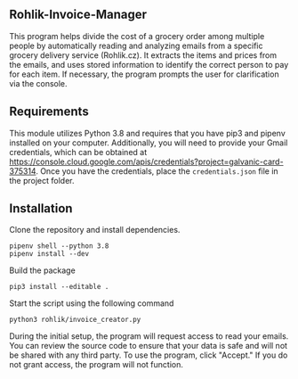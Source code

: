 ## Rohlik-Invoice-Manager

This program helps divide the cost of a grocery order among multiple people by automatically reading and analyzing emails from a specific grocery delivery service (Rohlik.cz). It extracts the items and prices from the emails, and uses stored information to identify the correct person to pay for each item. If necessary, the program prompts the user for clarification via the console.

## Requirements

This module utilizes Python 3.8 and requires that you have pip3 and pipenv installed on your computer. Additionally, you will need to provide your Gmail credentials, which can be obtained at https://console.cloud.google.com/apis/credentials?project=galvanic-card-375314. Once you have the credentials, place the `credentials.json` file in the project folder.

## Installation

Clone the repository and install dependencies.
```
pipenv shell --python 3.8
pipenv install --dev
```

Build the package
```
pip3 install --editable .
```

Start the script using the following command
```
python3 rohlik/invoice_creator.py
```

During the initial setup, the program will request access to read your emails. You can review the source code to ensure that your data is safe and will not be shared with any third party. To use the program, click "Accept." If you do not grant access, the program will not function.
